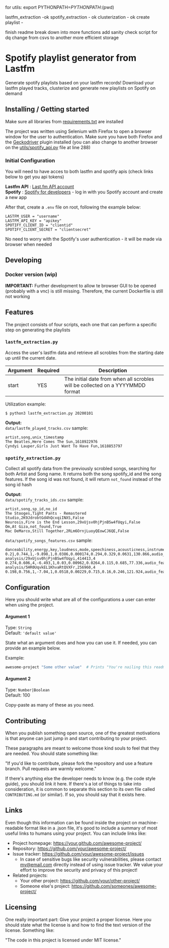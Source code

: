 for utils: export PYTHONPATH=$PYTHONPATH:$(pwd)


lastfm_extraction -ok
spotify_extraction - ok
clusterization - ok
create playlist -

finish readme
break down into more functions
add sanity check script for dq
change from csvs to another more efficient storage

# Spotify playlist generator from Lastfm

Generate spotify playlists based on your lastfm records! Download your lastfm played tracks, clusterize and generate new playlists on Spotify on demand

## Installing / Getting started

Make sure all libraries from [requirements.txt](https:\\link) are installed

The project was written using Selenium with Firefox to open a browser window for the user to authentication. Make sure you have both Firefox and the [Geckodriver](https://github.com/mozilla/geckodriver) plugin installed (you can also change to another browser on the [utils/spotify_api.py](https://link) file at line 288)

### Initial Configuration

You will need to have acces to both lastfm and spotify apis (check links below to get you api tokens)

**Lastfm API** : [Last.fm API account](https://www.last.fm/api)<br>
**Spotify** : [Spotify for developers](https://developer.spotify.com/) - log in with you Spotify account and create a new app

After that, create a `.env` file on root, following the example below:

```
LASTFM_USER = "username"
LASTFM_API_KEY = "apikey"
SPOTIFY_CLIENT_ID = "clientid"
SPOTIFY_CLIENT_SECRET = "clientsecret"
```
No need to worry with the Spotify's user authentication - it will be made via browser when needed

## Developing

### Docker version (wip)
**IMPORTANT:** Further development to allow te browser GUI to be opened (probably with a vnc) is still missing. Therefore, the current Dockerfile is still not working

## Features

The project consists of four scripts, each one that can perform a specific step on generating the playlists

### `lastfm_extraction.py`
Access the user's lastfm data and retrieve all scrobles from the starting date up until the current date.

|Argument|Required|Description|
|---|---|---|
|start|YES|The initial date from when all scrobles will be collected on a YYYYMMDD format|

Utilization example: 
```
$ python3 lastfm_extraction.py 20200101
```

**Output:** <br>
`data/lastfm_played_tracks.csv` sample:
```
artist,song,unix_timestamp
The Beatles,Here Comes The Sun,1618922976
Cyndyi Lauper,Girls Just Want To Have Fun,1618853797
```

### `spotify_extraction.py`
Collect all spotify data from the previously scrobled songs, searching for both Artist and Song name. It returns both the song spotify_id and the song features. If the song id was not found, it will return `not_found` instead of the song id hash

**Output:** <br>
`data/spotify_tracks_ids.csv` sample:
```
artist,song,sp_id,no_id
The Stooges,Tight Pants - Remastered Studio,2K9JdrobtGd4hQcxqiINXS,False
Neurosis,Fire is the End Lesson,29xUjsv0hjPjnBSw4fUqyi,False
Om,At Giza,not_found,True
Mac DeMarco,Still Together,2RLm6OrnjLuoyQEowCJ6QE,False
```
`data/spotify_songs_features.csv` sample:
```
danceability,energy,key,loudness,mode,speechiness,acousticness,instrumentalness,liveness,valence,tempo,type,id,uri,track_href,analysis_url,duration_ms,time_signature
0.21,0.744,1,-9.898,1,0.0386,0.000174,0.294,0.329,0.0631,130.866,audio_features,29xUjsv0hjPjnBSw4fUqyi,spotify:track:29xUjsv0hjPjnBSw4fUqyi,https://api.spotify.com/v1/tracks/29xUjsv0hjPjnBSw4fUqyi,https://api.spotify.com/v1/audio-analysis/29xUjsv0hjPjnBSw4fUqyi,414413,4
0.274,0.606,4,-6.493,1,0.03,0.00962,0.0264,0.115,0.685,77.336,audio_features,5HR0UqvkEL1KhvaRtQVXFr,spotify:track:5HR0UqvkEL1KhvaRtQVXFr,https://api.spotify.com/v1/tracks/5HR0UqvkEL1KhvaRtQVXFr,https://api.spotify.com/v1/audio-analysis/5HR0UqvkEL1KhvaRtQVXFr,256960,4
0.198,0.756,1,-7.04,1,0.0518,0.00229,0.715,0.16,0.246,121.924,audio_features,4SNVaP303lu2bU5GnT3nMm
```

## Configuration

Here you should write what are all of the configurations a user can enter when
using the project.

#### Argument 1
Type: `String`  
Default: `'default value'`

State what an argument does and how you can use it. If needed, you can provide
an example below.

Example:
```bash
awesome-project "Some other value"  # Prints "You're nailing this readme!"
```

#### Argument 2
Type: `Number|Boolean`  
Default: 100

Copy-paste as many of these as you need.

## Contributing

When you publish something open source, one of the greatest motivations is that
anyone can just jump in and start contributing to your project.

These paragraphs are meant to welcome those kind souls to feel that they are
needed. You should state something like:

"If you'd like to contribute, please fork the repository and use a feature
branch. Pull requests are warmly welcome."

If there's anything else the developer needs to know (e.g. the code style
guide), you should link it here. If there's a lot of things to take into
consideration, it is common to separate this section to its own file called
`CONTRIBUTING.md` (or similar). If so, you should say that it exists here.

## Links

Even though this information can be found inside the project on machine-readable
format like in a .json file, it's good to include a summary of most useful
links to humans using your project. You can include links like:

- Project homepage: https://your.github.com/awesome-project/
- Repository: https://github.com/your/awesome-project/
- Issue tracker: https://github.com/your/awesome-project/issues
  - In case of sensitive bugs like security vulnerabilities, please contact
    my@email.com directly instead of using issue tracker. We value your effort
    to improve the security and privacy of this project!
- Related projects:
  - Your other project: https://github.com/your/other-project/
  - Someone else's project: https://github.com/someones/awesome-project/


## Licensing

One really important part: Give your project a proper license. Here you should
state what the license is and how to find the text version of the license.
Something like:

"The code in this project is licensed under MIT license."
